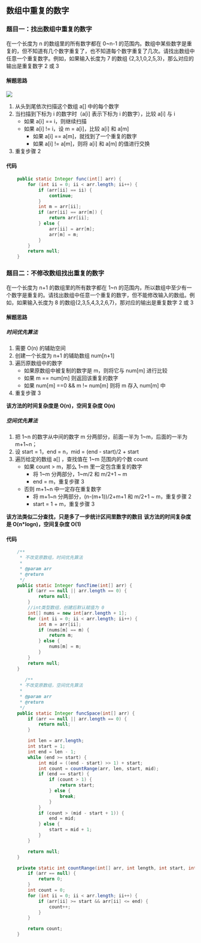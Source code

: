 ## 数组中重复的数字
### 题目一：找出数组中重复的数字
在一个长度为 n 的数组里的所有数字都在 0~n-1 的范围内。数组中某些数字是重复的，但不知道有几个数字重复了，也不知道每个数字重复了几次。请找出数组中任意一个重复数字。例如，如果输入长度为 7 的数组 {2,3,1,0,2,5,3}，那么对应的输出是重复数字 2 或 3

#### 解题思路
![](https://note.youdao.com/yws/api/personal/file/4F02DBC56A0F40509B4BE25425A3D888?method=download&shareKey=485c1f7b798f940706325f9dba6ff787)

1. 从头到尾依次扫描这个数组 a[] 中的每个数字
2. 当扫描到下标为 i 的数字时（a[i] 表示下标为 i 的数字），比较 a[i] 与 i 
	- 如果 a[i] == i，则继续扫描
	- 如果 a[i] != i，设 m = a[i]，比较 a[i] 和 a[m]
		- 如果 a[i] == a[m]，就找到了一个重复的数字
		- 如果 a[i] != a[m]，则将  a[i] 和 a[m] 的值进行交换
3. 重复步骤 2

#### 代码
```java
    public static Integer func(int[] arr) {
        for (int ii = 0; ii < arr.length; ii++) {
            if (arr[ii] == ii) {
                continue;
            }
            int m = arr[ii];
            if (arr[ii] == arr[m]) {
                return arr[ii];
            } else {
                arr[ii] = arr[m];
                arr[m] = m;
            }
        }
        return null;
    }
```

### 题目二：不修改数组找出重复的数字
在一个长度为 n+1 的数组里的所有数字都在 1~n 的范围内，所以数组中至少有一个数字是重复的。请找出数组中任意一个重复的数字，但不能修改输入的数组。例如，如果输入长度为 8 的数组{2,3,5,4,3,2,6,7}，那对应的输出是重复数字 2 或 3

#### 解题思路
##### 时间优先算法
1. 需要 O(n) 的辅助空间
2. 创建一个长度为 n+1 的辅助数组 num[n+1]
3. 遍历原数组中的数字
	- 如果原数组中被复制的数字是 m，则将它与 num[m] 进行比较
	- 如果 m == num[m] 则返回该重复的数字
	- 如果 num[m] ==0 && m != num[m] 则将 m 存入 num[m] 中
4. 重复步骤 3

**该方法的时间复杂度是 O(n)，空间复杂度 O(n)** 

##### 空间优先算法
1. 把 1~n 的数字从中间的数字 m 分两部分，前面一半为 1~m，后面的一半为 m+1~n；
2. 设 start = 1，end = n，mid = (end - start)/2 + start
3. 遍历给定的数组 a[] ，查找值在 1~m 范围内的个数 count
	- 如果 count >  m，那么 1~m 里一定包含重复的数字
		- 将 1~m 分两部分，1~m/2 和 m/2+1 ~ m
		- end = m，重复步骤 3
	- 否则 m+1~n 中一定存在重复数字
		- 将 m+1~n 分两部分，(n-(m+1))/2+m+1 和 m/2+1 ~ m，重复步骤 2
		-  start = 1 + m，重复步骤 3

**该方法类似二分查找，只是多了一步统计区间里数字的数目** 
**该方法的时间复杂度是 O(n*logn)，空间复杂度 O(1)** 


#### 代码
```Java
    /**
     * 不改变原数组，时间优先算法
     *
     * @param arr
     * @return
     */
    public static Integer funcTime(int[] arr) {
        if (arr == null || arr.length == 0) {
            return null;
        }
        //int类型数组，创建后默认赋值为 0
        int[] nums = new int[arr.length + 1];
        for (int ii = 0; ii < arr.length; ii++) {
            int m = arr[ii];
            if (nums[m] == m) {
                return m;
            } else {
                nums[m] = m;
            }
        }
        return null;
    }
    
       /**
     * 不改变原数组，空间优先算法
     *
     * @param arr
     * @return
     */
    public static Integer funcSpace(int[] arr) {
        if (arr == null || arr.length == 0) {
            return null;
        }

        int len = arr.length;
        int start = 1;
        int end = len - 1;
        while (end >= start) {
            int mid = ((end - start) >> 1) + start;
            int count = countRange(arr, len, start, mid);
            if (end == start) {
                if (count > 1) {
                    return start;
                } else {
                    break;
                }
            }
            if (count > (mid - start + 1)) {
                end = mid;
            } else {
                start = mid + 1;
            }
        }

        return null;
    }

    private static int countRange(int[] arr, int length, int start, int end) {
        if (arr == null) {
            return 0;
        }
        int count = 0;
        for (int ii = 0; ii < arr.length; ii++) {
            if (arr[ii] >= start && arr[ii] <= end) {
                count++;
            }
        }

        return count;
    }

```












